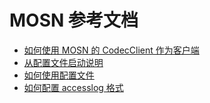 # MOSN 参考文档

+ [如何使用 MOSN 的 CodecClient 作为客户端](./HowtoUseAsClient.md)
+ [从配置文件启动说明](./HowtoStartFromConfig.md)
+ [如何使用配置文件](./HowtoUseConfigfile.md)
+ [如何配置 accesslog 格式](./AccessLogDetails.md)
